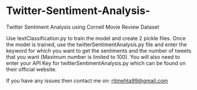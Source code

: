 # Twitter-Sentiment-Analysis-
Twitter Sentiment Analysis using Cornell Movie Review Dataset

Use textClassification.py to train the model and create 2 pickle files. 
Once the model is trained, use the twitterSentimentAnalysis.py file and enter the keyword for which you want to get the sentiments and the number of tweets that you want (Maximum number is limited to 100). 
You will also need to enter your API Key for twitterSentimentAnalysis.py which can be found on their official website.

If you have any issues then contact me on: rjtmehta99@gmail.com
